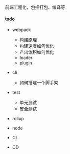 前端工程化，包括打包、编译等

#### todo

- webpack

    - 构建原理
    - 构建速度如何优化
    - 产出体积如何优化
    - loader
    - plugin

- cli

    - 如何搭建一个脚手架

- test

    - 单元测试
    - 安全测试

- rollup

- node

- CI

- CD